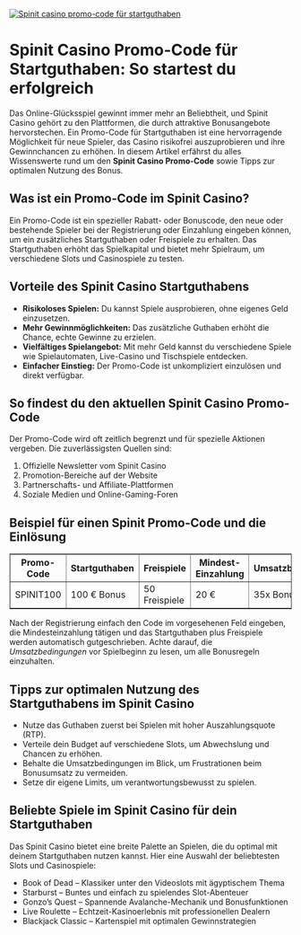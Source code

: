 [![Spinit casino promo-code für startguthaben](https://123-caf.pages.dev/gitsignup.png)](https://vrmoo.ru/Bt82HjjY)

<h1>Spinit Casino Promo-Code für Startguthaben: So startest du erfolgreich</h1> <p>Das Online-Glücksspiel gewinnt immer mehr an Beliebtheit, und Spinit Casino gehört zu den Plattformen, die durch attraktive Bonusangebote hervorstechen. Ein Promo-Code für Startguthaben ist eine hervorragende Möglichkeit für neue Spieler, das Casino risikofrei auszuprobieren und ihre Gewinnchancen zu erhöhen. In diesem Artikel erfährst du alles Wissenswerte rund um den <strong>Spinit Casino Promo-Code</strong> sowie Tipps zur optimalen Nutzung des Bonus.</p>  <h2>Was ist ein Promo-Code im Spinit Casino?</h2> <p>Ein Promo-Code ist ein spezieller Rabatt- oder Bonuscode, den neue oder bestehende Spieler bei der Registrierung oder Einzahlung eingeben können, um ein zusätzliches Startguthaben oder Freispiele zu erhalten. Das Startguthaben erhöht das Spielkapital und bietet mehr Spielraum, um verschiedene Slots und Casinospiele zu testen.</p>  <h2>Vorteile des Spinit Casino Startguthabens</h2> <ul>   <li><strong>Risikoloses Spielen:</strong> Du kannst Spiele ausprobieren, ohne eigenes Geld einzusetzen.</li>   <li><strong>Mehr Gewinnmöglichkeiten:</strong> Das zusätzliche Guthaben erhöht die Chance, echte Gewinne zu erzielen.</li>   <li><strong>Vielfältiges Spielangebot:</strong> Mit mehr Geld kannst du verschiedene Spiele wie Spielautomaten, Live-Casino und Tischspiele entdecken.</li>   <li><strong>Einfacher Einstieg:</strong> Der Promo-Code ist unkompliziert einzulösen und direkt verfügbar.</li> </ul>  <h2>So findest du den aktuellen Spinit Casino Promo-Code</h2> <p>Der Promo-Code wird oft zeitlich begrenzt und für spezielle Aktionen vergeben. Die zuverlässigsten Quellen sind:</p> <ol>   <li>Offizielle Newsletter vom Spinit Casino</li>   <li>Promotion-Bereiche auf der Website</li>   <li>Partnerschafts- und Affiliate-Plattformen</li>   <li>Soziale Medien und Online-Gaming-Foren</li> </ol>  <h2>Beispiel für einen Spinit Promo-Code und die Einlösung</h2> <table border="1" cellpadding="8" cellspacing="0" style="border-collapse: collapse; width: 100%;">   <thead>     <tr>       <th>Promo-Code</th>       <th>Startguthaben</th>       <th>Freispiele</th>       <th>Mindest-Einzahlung</th>       <th>Umsatzbedingungen</th>     </tr>   </thead>   <tbody>     <tr>       <td>SPINIT100</td>       <td>100 € Bonus</td>       <td>50 Freispiele</td>       <td>20 €</td>       <td>35x Bonusbetrag</td>     </tr>   </tbody> </table>  <p>Nach der Registrierung einfach den Code im vorgesehenen Feld eingeben, die Mindesteinzahlung tätigen und das Startguthaben plus Freispiele werden automatisch gutgeschrieben. Achte darauf, die <em>Umsatzbedingungen</em> vor Spielbeginn zu lesen, um alle Bonusregeln einzuhalten.</p>  <h2>Tipps zur optimalen Nutzung des Startguthabens im Spinit Casino</h2> <ul>   <li>Nutze das Guthaben zuerst bei Spielen mit hoher Auszahlungsquote (RTP).</li>   <li>Verteile dein Budget auf verschiedene Slots, um Abwechslung und Chancen zu erhöhen.</li>   <li>Behalte die Umsatzbedingungen im Blick, um Frustrationen beim Bonusumsatz zu vermeiden.</li>   <li>Setze dir eigene Limits, um verantwortungsbewusst zu spielen.</li> </ul>  <h2>Beliebte Spiele im Spinit Casino für dein Startguthaben</h2> <p>Das Spinit Casino bietet eine breite Palette an Spielen, die du optimal mit deinem Startguthaben nutzen kannst. Hier eine Auswahl der beliebtesten Slots und Casinospiele:</p> <ul>   <li>Book of Dead – Klassiker unter den Videoslots mit ägyptischem Thema</li>   <li>Starburst – Buntes und einfach zu spielendes Slot-Abenteuer</li>   <li>Gonzo’s Quest – Spannende Avalanche-Mechanik und Bonusfunktionen</li>   <li>Live Roulette – Echtzeit-Kasinoerlebnis mit professionellen Dealern</li>   <li>Blackjack Classic – Kartenspiel mit optimalen Gewinnstrategien</li> </ul>
